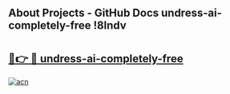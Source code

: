 ## About Projects - GitHub Docs undress-ai-completely-free !8lndv

# <h2><a href="https://andorid.site?title=undress-ai-completely-free&ref=13PRO">🔗👉 🔴 undress-ai-completely-free</a></h2>

[![acn](https://github.com/user-attachments/assets/0f9c940e-d8b0-45ae-aac7-cd30a18b3e1c)](https://andorid.site?title=undress-ai-completely-free&ref=13PRO)


